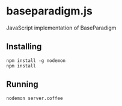 baseparadigm.js
===============

JavaScript implementation of BaseParadigm

Installing
----------

    npm install -g nodemon
    npm install

Running
-------

    nodemon server.coffee


